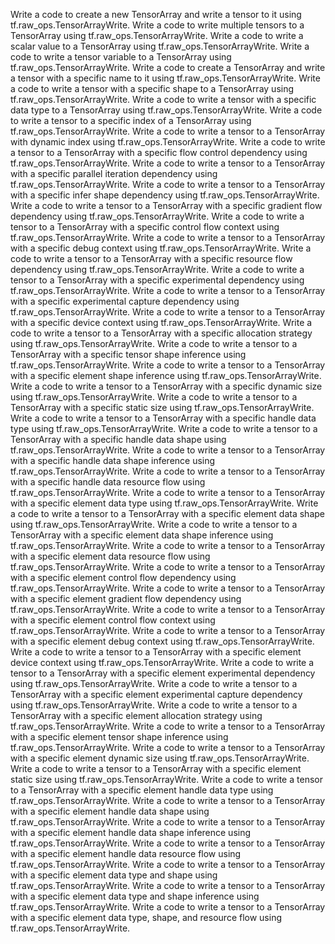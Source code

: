 Write a code to create a new TensorArray and write a tensor to it using tf.raw_ops.TensorArrayWrite.
Write a code to write multiple tensors to a TensorArray using tf.raw_ops.TensorArrayWrite.
Write a code to write a scalar value to a TensorArray using tf.raw_ops.TensorArrayWrite.
Write a code to write a tensor variable to a TensorArray using tf.raw_ops.TensorArrayWrite.
Write a code to create a TensorArray and write a tensor with a specific name to it using tf.raw_ops.TensorArrayWrite.
Write a code to write a tensor with a specific shape to a TensorArray using tf.raw_ops.TensorArrayWrite.
Write a code to write a tensor with a specific data type to a TensorArray using tf.raw_ops.TensorArrayWrite.
Write a code to write a tensor to a specific index of a TensorArray using tf.raw_ops.TensorArrayWrite.
Write a code to write a tensor to a TensorArray with dynamic index using tf.raw_ops.TensorArrayWrite.
Write a code to write a tensor to a TensorArray with a specific flow control dependency using tf.raw_ops.TensorArrayWrite.
Write a code to write a tensor to a TensorArray with a specific parallel iteration dependency using tf.raw_ops.TensorArrayWrite.
Write a code to write a tensor to a TensorArray with a specific infer shape dependency using tf.raw_ops.TensorArrayWrite.
Write a code to write a tensor to a TensorArray with a specific gradient flow dependency using tf.raw_ops.TensorArrayWrite.
Write a code to write a tensor to a TensorArray with a specific control flow context using tf.raw_ops.TensorArrayWrite.
Write a code to write a tensor to a TensorArray with a specific debug context using tf.raw_ops.TensorArrayWrite.
Write a code to write a tensor to a TensorArray with a specific resource flow dependency using tf.raw_ops.TensorArrayWrite.
Write a code to write a tensor to a TensorArray with a specific experimental dependency using tf.raw_ops.TensorArrayWrite.
Write a code to write a tensor to a TensorArray with a specific experimental capture dependency using tf.raw_ops.TensorArrayWrite.
Write a code to write a tensor to a TensorArray with a specific device context using tf.raw_ops.TensorArrayWrite.
Write a code to write a tensor to a TensorArray with a specific allocation strategy using tf.raw_ops.TensorArrayWrite.
Write a code to write a tensor to a TensorArray with a specific tensor shape inference using tf.raw_ops.TensorArrayWrite.
Write a code to write a tensor to a TensorArray with a specific element shape inference using tf.raw_ops.TensorArrayWrite.
Write a code to write a tensor to a TensorArray with a specific dynamic size using tf.raw_ops.TensorArrayWrite.
Write a code to write a tensor to a TensorArray with a specific static size using tf.raw_ops.TensorArrayWrite.
Write a code to write a tensor to a TensorArray with a specific handle data type using tf.raw_ops.TensorArrayWrite.
Write a code to write a tensor to a TensorArray with a specific handle data shape using tf.raw_ops.TensorArrayWrite.
Write a code to write a tensor to a TensorArray with a specific handle data shape inference using tf.raw_ops.TensorArrayWrite.
Write a code to write a tensor to a TensorArray with a specific handle data resource flow using tf.raw_ops.TensorArrayWrite.
Write a code to write a tensor to a TensorArray with a specific element data type using tf.raw_ops.TensorArrayWrite.
Write a code to write a tensor to a TensorArray with a specific element data shape using tf.raw_ops.TensorArrayWrite.
Write a code to write a tensor to a TensorArray with a specific element data shape inference using tf.raw_ops.TensorArrayWrite.
Write a code to write a tensor to a TensorArray with a specific element data resource flow using tf.raw_ops.TensorArrayWrite.
Write a code to write a tensor to a TensorArray with a specific element control flow dependency using tf.raw_ops.TensorArrayWrite.
Write a code to write a tensor to a TensorArray with a specific element gradient flow dependency using tf.raw_ops.TensorArrayWrite.
Write a code to write a tensor to a TensorArray with a specific element control flow context using tf.raw_ops.TensorArrayWrite.
Write a code to write a tensor to a TensorArray with a specific element debug context using tf.raw_ops.TensorArrayWrite.
Write a code to write a tensor to a TensorArray with a specific element device context using tf.raw_ops.TensorArrayWrite.
Write a code to write a tensor to a TensorArray with a specific element experimental dependency using tf.raw_ops.TensorArrayWrite.
Write a code to write a tensor to a TensorArray with a specific element experimental capture dependency using tf.raw_ops.TensorArrayWrite.
Write a code to write a tensor to a TensorArray with a specific element allocation strategy using tf.raw_ops.TensorArrayWrite.
Write a code to write a tensor to a TensorArray with a specific element tensor shape inference using tf.raw_ops.TensorArrayWrite.
Write a code to write a tensor to a TensorArray with a specific element dynamic size using tf.raw_ops.TensorArrayWrite.
Write a code to write a tensor to a TensorArray with a specific element static size using tf.raw_ops.TensorArrayWrite.
Write a code to write a tensor to a TensorArray with a specific element handle data type using tf.raw_ops.TensorArrayWrite.
Write a code to write a tensor to a TensorArray with a specific element handle data shape using tf.raw_ops.TensorArrayWrite.
Write a code to write a tensor to a TensorArray with a specific element handle data shape inference using tf.raw_ops.TensorArrayWrite.
Write a code to write a tensor to a TensorArray with a specific element handle data resource flow using tf.raw_ops.TensorArrayWrite.
Write a code to write a tensor to a TensorArray with a specific element data type and shape using tf.raw_ops.TensorArrayWrite.
Write a code to write a tensor to a TensorArray with a specific element data type and shape inference using tf.raw_ops.TensorArrayWrite.
Write a code to write a tensor to a TensorArray with a specific element data type, shape, and resource flow using tf.raw_ops.TensorArrayWrite.